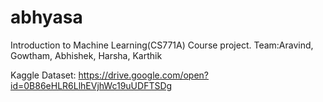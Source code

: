 # abhyasa
Introduction to Machine Learning(CS771A) Course project. Team:Aravind, Gowtham, Abhishek, Harsha, Karthik


Kaggle Dataset:
https://drive.google.com/open?id=0B86eHLR6LlhEVjhWc19uUDFTSDg
